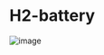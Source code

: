 # H2-battery
![image](https://user-images.githubusercontent.com/22580335/153391305-3373b493-e180-4fe1-a8e8-867a26a82b8b.png)

